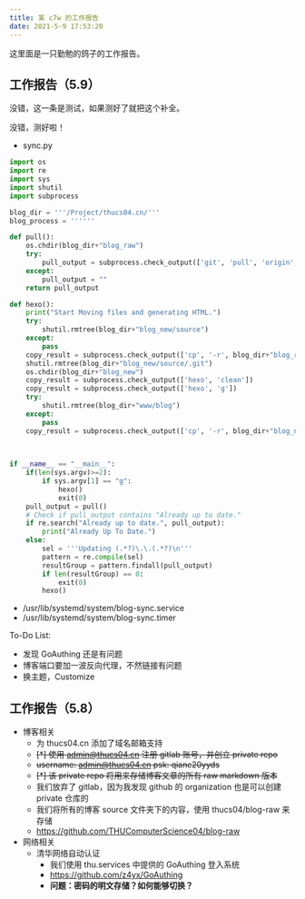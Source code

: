 ```yaml
---
title: 某 c7w 的工作报告
date: 2021-5-9 17:53:20
---
```


这里面是一只勤勉的鸽子的工作报告。

<!--more-->

## 工作报告（5.9）

没错，这一条是测试，如果测好了就把这个补全。

没错，测好啦！

+ sync.py

```python
import os
import re
import sys
import shutil
import subprocess

blog_dir = '''/Project/thucs04.cn/'''
blog_process = ''''''

def pull():
    os.chdir(blog_dir+"blog_raw")
    try:
        pull_output = subprocess.check_output(['git', 'pull', 'origin', 'master']).decode('utf-8')
    except:
        pull_output = ""
    return pull_output

def hexo():
    print("Start Moving files and generating HTML.")
    try:
        shutil.rmtree(blog_dir+"blog_new/source")
    except:
        pass
    copy_result = subprocess.check_output(['cp', '-r', blog_dir+"blog_raw", blog_dir+"blog_new/source"]).decode('utf-8')
    shutil.rmtree(blog_dir+"blog_new/source/.git")
    os.chdir(blog_dir+"blog_new")
    copy_result = subprocess.check_output(['hexo', 'clean'])
    copy_result = subprocess.check_output(['hexo', 'g'])
    try:
        shutil.rmtree(blog_dir+"www/blog")
    except:
        pass
    copy_result = subprocess.check_output(['cp', '-r', blog_dir+"blog_new/public", blog_dir+"www/blog"]).decode('utf-8')
    
    

if __name__ == "__main__":
    if(len(sys.argv)>=2):
        if sys.argv[1] == "g":
            hexo()
            exit(0)
    pull_output = pull()
    # Check if pull_output contains "Already up to date."
    if re.search("Already up to date.", pull_output):
        print("Already Up To Date.")
    else:
        sel = '''Updating (.*?)\.\.(.*?)\n'''
        pattern = re.compile(sel)
        resultGroup = pattern.findall(pull_output)
        if len(resultGroup) == 0:
            exit(0)
        hexo()

```

+ /usr/lib/systemd/system/blog-sync.service
+ /usr/lib/systemd/system/blog-sync.timer

To-Do List:

+ 发现 GoAuthing 还是有问题
+ 博客端口要加一波反向代理，不然链接有问题
+ 换主题，Customize

## 工作报告（5.8）

+ 博客相关
  + 为 thucs04.cn 添加了域名邮箱支持
  + <s>[*] 使用 admin@thucs04.cn 注册 gitlab 账号，并创立 private repo</s>
  + <s> username: admin@thucs04.cn psk: qianc20yyds</s>
  + <s>[*] 该 private repo 将用来存储博客文章的所有 raw markdown 版本</s>
  + 我们放弃了 gitlab，因为我发现 github 的 organization 也是可以创建 private 仓库的
  + 我们将所有的博客 source 文件夹下的内容，使用 thucs04/blog-raw 来存储
  + https://github.com/THUComputerScience04/blog-raw
+ 网络相关
  + 清华网络自动认证
    + 我们使用 thu.services 中提供的 GoAuthing 登入系统
    + https://github.com/z4yx/GoAuthing
    + **问题：密码的明文存储？如何能够切换？**

